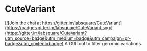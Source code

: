 # CuteVariant

[![Join the chat at https://gitter.im/labsquare/CuteVariant](https://badges.gitter.im/labsquare/CuteVariant.svg)](https://gitter.im/labsquare/CuteVariant?utm_source=badge&utm_medium=badge&utm_campaign=pr-badge&utm_content=badge)
A GUI tool to filter genomic variations. 
